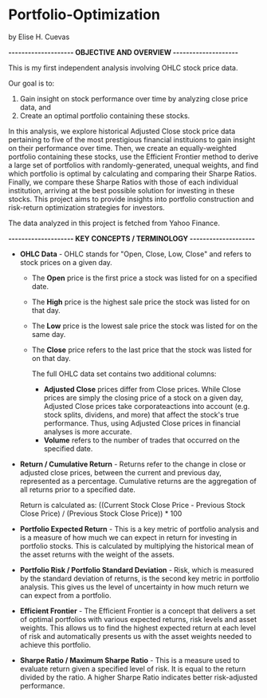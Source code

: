# Portfolio-Optimization
by Elise H. Cuevas


**-------------------- OBJECTIVE AND OVERVIEW --------------------**

This is my first independent analysis involving OHLC stock price data.

Our goal is to: 
1) Gain insight on stock performance over time by analyzing close price data, and
2) Create an optimal portfolio containing these stocks.

In this analysis, we explore historical Adjusted Close stock price data pertaining to five of the most prestigious financial instituions to gain insight on their performance over time. Then, we create an equally-weighted portfolio containing these stocks, use the Efficient Frontier method to derive a large set of portfolios with randomly-generated, unequal weights, and find which portfolio is optimal by calculating and comparing their Sharpe Ratios. Finally, we compare these Sharpe Ratios with those of each individual institution, arriving at the best possible solution for investing in these stocks. This project aims to provide insights into portfolio construction and risk-return optimization strategies for investors.

The data analyzed in this project is fetched from Yahoo Finance.


**-------------------- KEY CONCEPTS / TERMINOLOGY --------------------**


* **OHLC Data** - OHLC stands for "Open, Close, Low, Close" and refers to stock prices on a given day.
  
  - The **Open** price is the first price a stock was listed for on a specified date.
  - The **High** price is the highest sale price the stock was listed for on that day.
  - The **Low** price is the lowest sale price the stock was listed for on the same day.
  - The **Close** price refers to the last price that the stock was listed for on that day.

    The full OHLC data set contains two additional columns:

    - **Adjusted Close** prices differ from Close prices. While Close prices are simply the closing price of a stock on a given day, Adjusted Close prices take corporateactions into account (e.g. stock splits, dividens, and more) that affect the stock's true performance. Thus, using Adjusted Close prices in financial analyses is more accurate.
    - **Volume** refers to the number of trades that occurred on the specified date.

  
* **Return / Cumulative Return** - Returns refer to the change in close or adjusted close prices, between the current and previous day, represented as a percentage. Cumulative returns are the aggregation of all returns prior to a specified date.

  Return is calculated as:
    ((Current Stock Close Price - Previous Stock Close Price) / (Previous Stock Close Price)) * 100


* **Portfolio Expected Return** - This is a key metric of portfolio analysis and is a measure of how much we can expect in return for investing in portfolio stocks. This is calculated by multiplying the historical mean of the asset returns with the weight of the assets.


* **Portfolio Risk / Portfolio Standard Deviation** - Risk, which is measured by the standard deviation of returns, is the second key metric in portfolio analysis. This gives us the level of uncertainty in how much return we can expect from a portfolio.


* **Efficient Frontier** - The Efficient Frontier is a concept that delivers a set of optimal portfolios with various expected returns, risk levels and asset weights. This allows us to find the highest expected return at each level of risk and automatically presents us with the asset weights needed to achieve this portfolio.


* **Sharpe Ratio / Maximum Sharpe Ratio** - This is a measure used to evaluate return given a specified level of risk. It is equal to the return divided by the ratio. A higher Sharpe Ratio indicates better risk-adjusted performance.

